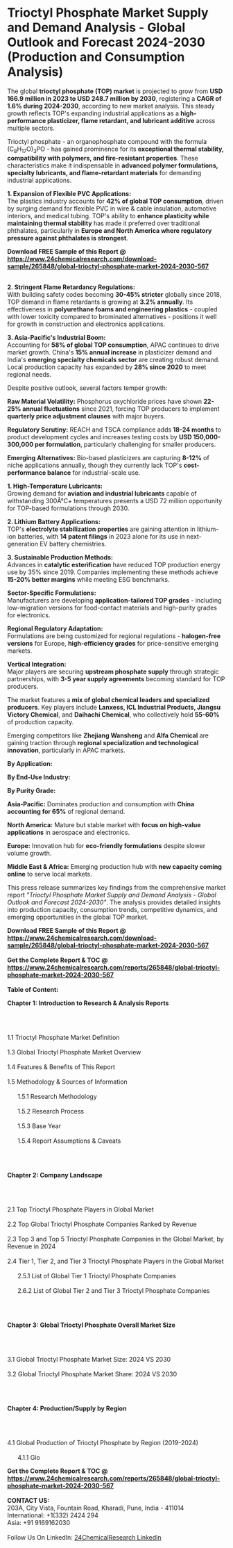 <h1>Trioctyl Phosphate Market Supply and Demand Analysis - Global Outlook and Forecast 2024-2030 (Production and Consumption Analysis)</h1><p>The global <strong>trioctyl phosphate (TOP) market</strong> is projected to grow from <strong>USD 166.9 million in 2023 to USD 248.7 million by 2030</strong>, registering a <strong>CAGR of 1.6% during 2024-2030</strong>, according to new market analysis. This steady growth reflects TOP's expanding industrial applications as a <strong>high-performance plasticizer, flame retardant, and lubricant additive</strong> across multiple sectors.</p><p>Trioctyl phosphate - an organophosphate compound with the formula (C<sub>8</sub>H<sub>17</sub>O)<sub>3</sub>PO - has gained prominence for its <strong>exceptional thermal stability, compatibility with polymers, and fire-resistant properties</strong>. These characteristics make it indispensable in <strong>advanced polymer formulations, specialty lubricants, and flame-retardant materials</strong> for demanding industrial applications.</p><p><strong>1. Expansion of Flexible PVC Applications:</strong><br>
The plastics industry accounts for <strong>42% of global TOP consumption</strong>, driven by surging demand for flexible PVC in wire &amp; cable insulation, automotive interiors, and medical tubing. TOP's ability to <strong>enhance plasticity while maintaining thermal stability</strong> has made it preferred over traditional phthalates, particularly in <strong>Europe and North America where regulatory pressure against phthalates is strongest</strong>.</p><div><b>Download FREE Sample of this Report @ 
            <a href="https://www.24chemicalresearch.com/download-sample/265848/global-trioctyl-phosphate-market-2024-2030-567">
            https://www.24chemicalresearch.com/download-sample/265848/global-trioctyl-phosphate-market-2024-2030-567</a></b></div><br><p><strong>2. Stringent Flame Retardancy Regulations:</strong><br>
With building safety codes becoming <strong>30-45% stricter</strong> globally since 2018, TOP demand in flame retardants is growing at <strong>3.2% annually</strong>. Its effectiveness in <strong>polyurethane foams and engineering plastics</strong> - coupled with lower toxicity compared to brominated alternatives - positions it well for growth in construction and electronics applications.</p><p><strong>3. Asia-Pacific's Industrial Boom:</strong><br>
Accounting for <strong>58% of global TOP consumption</strong>, APAC continues to drive market growth. China's <strong>15% annual increase</strong> in plasticizer demand and India's <strong>emerging specialty chemicals sector</strong> are creating robust demand. Local production capacity has expanded by <strong>28% since 2020</strong> to meet regional needs.</p><p>Despite positive outlook, several factors temper growth:</p><p><strong>Raw Material Volatility:</strong> Phosphorus oxychloride prices have shown <strong>22-25% annual fluctuations</strong> since 2021, forcing TOP producers to implement <strong>quarterly price adjustment clauses</strong> with major buyers.</p><p><strong>Regulatory Scrutiny:</strong> REACH and TSCA compliance adds <strong>18-24 months</strong> to product development cycles and increases testing costs by <strong>USD 150,000-300,000 per formulation</strong>, particularly challenging for smaller producers.</p><p><strong>Emerging Alternatives:</strong> Bio-based plasticizers are capturing <strong>8-12%</strong> of niche applications annually, though they currently lack TOP's <strong>cost-performance balance</strong> for industrial-scale use.</p><p><strong>1. High-Temperature Lubricants:</strong><br>
Growing demand for <strong>aviation and industrial lubricants</strong> capable of withstanding 300Â°C+ temperatures presents a USD 72 million opportunity for TOP-based formulations through 2030.</p><p><strong>2. Lithium Battery Applications:</strong><br>
TOP's <strong>electrolyte stabilization properties</strong> are gaining attention in lithium-ion batteries, with <strong>14 patent filings</strong> in 2023 alone for its use in next-generation EV battery chemistries.</p><p><strong>3. Sustainable Production Methods:</strong><br>
Advances in <strong>catalytic esterification</strong> have reduced TOP production energy use by 35% since 2019. Companies implementing these methods achieve <strong>15-20% better margins</strong> while meeting ESG benchmarks.</p><p><strong>Sector-Specific Formulations:</strong><br>
	Manufacturers are developing <strong>application-tailored TOP grades</strong> - including low-migration versions for food-contact materials and high-purity grades for electronics.</p><p><strong>Regional Regulatory Adaptation:</strong><br>
	Formulations are being customized for regional regulations - <strong>halogen-free versions</strong> for Europe, <strong>high-efficiency grades</strong> for price-sensitive emerging markets.</p><p><strong>Vertical Integration:</strong><br>
	Major players are securing <strong>upstream phosphate supply</strong> through strategic partnerships, with <strong>3-5 year supply agreements</strong> becoming standard for TOP producers.</p><p>The market features a <strong>mix of global chemical leaders and specialized producers</strong>. Key players include <strong>Lanxess, ICL Industrial Products, Jiangsu Victory Chemical</strong>, and <strong>Daihachi Chemical</strong>, who collectively hold <strong>55-60%</strong> of production capacity.</p><p>Emerging competitors like <strong>Zhejiang Wansheng</strong> and <strong>Alfa Chemical</strong> are gaining traction through <strong>regional specialization and technological innovation</strong>, particularly in APAC markets.</p><p><strong>By Application:</strong></p><p><strong>By End-Use Industry:</strong></p><p><strong>By Purity Grade:</strong></p><p><strong>Asia-Pacific:</strong> Dominates production and consumption with <strong>China accounting for 65%</strong> of regional demand.</p><p><strong>North America:</strong> Mature but stable market with <strong>focus on high-value applications</strong> in aerospace and electronics.</p><p><strong>Europe:</strong> Innovation hub for <strong>eco-friendly formulations</strong> despite slower volume growth.</p><p><strong>Middle East &amp; Africa:</strong> Emerging production hub with <strong>new capacity coming online</strong> to serve local markets.</p><p>This press release summarizes key findings from the comprehensive market report <em>"Trioctyl Phosphate Market Supply and Demand Analysis - Global Outlook and Forecast 2024-2030"</em>. The analysis provides detailed insights into production capacity, consumption trends, competitive dynamics, and emerging opportunities in the global TOP market.</p><div><b>Download FREE Sample of this Report @ 
            <a href="https://www.24chemicalresearch.com/download-sample/265848/global-trioctyl-phosphate-market-2024-2030-567">
            https://www.24chemicalresearch.com/download-sample/265848/global-trioctyl-phosphate-market-2024-2030-567</a></b></div><br><div><b>Get the Complete Report & TOC @ 
            <a href="https://www.24chemicalresearch.com/reports/265848/global-trioctyl-phosphate-market-2024-2030-567">
            https://www.24chemicalresearch.com/reports/265848/global-trioctyl-phosphate-market-2024-2030-567</a></b></div><br>
            <b>Table of Content:</b><p><p><strong>Chapter 1: Introduction to Research &amp; Analysis Reports</strong></p><br />
<br />
<p>1.1 Trioctyl Phosphate  Market Definition<br /><br />
1.3 Global Trioctyl Phosphate  Market Overview<br /><br />
1.4 Features &amp; Benefits of This Report<br /><br />
1.5 Methodology &amp; Sources of Information<br /><br />
&nbsp;&nbsp;&nbsp;&nbsp;&nbsp; 1.5.1 Research Methodology<br /><br />
&nbsp;&nbsp;&nbsp;&nbsp;&nbsp; 1.5.2 Research Process<br /><br />
&nbsp;&nbsp;&nbsp;&nbsp;&nbsp; 1.5.3 Base Year<br /><br />
&nbsp;&nbsp;&nbsp;&nbsp;&nbsp; 1.5.4 Report Assumptions &amp; Caveats</p><br />
<br />
<p><strong>Chapter 2: Company Landscape</strong></p><br />
<br />
<p>2.1 Top Trioctyl Phosphate  Players in Global Market<br /><br />
2.2 Top Global Trioctyl Phosphate  Companies Ranked by Revenue<br /><br />
2.3 Top 3 and Top 5 Trioctyl Phosphate  Companies in the Global Market, by Revenue in 2024<br /><br />
2.4 Tier 1, Tier 2, and Tier 3 Trioctyl Phosphate  Players in the Global Market<br /><br />
&nbsp;&nbsp;&nbsp;&nbsp;&nbsp; 2.5.1 List of Global Tier 1 Trioctyl Phosphate  Companies<br /><br />
&nbsp;&nbsp;&nbsp;&nbsp;&nbsp; 2.6.2 List of Global Tier 2 and Tier 3 Trioctyl Phosphate  Companies</p><br />
<br />
<p><strong>Chapter 3: Global Trioctyl Phosphate  Overall Market Size</strong></p><br />
<br />
<p>3.1 Global Trioctyl Phosphate  Market Size: 2024 VS 2030<br /><br />
3.2 Global Trioctyl Phosphate  Market Share: 2024 VS 2030</p><br />
<br />
<p><strong>Chapter 4: Production/Supply by Region</strong></p><br />
<br />
<p>4.1 Global Production of Trioctyl Phosphate  by Region (2019-2024)<br /><br />
&nbsp;&nbsp;&nbsp;&nbsp;&nbsp; 4.1.1 Glo</p><div><b>Get the Complete Report & TOC @ 
            <a href="https://www.24chemicalresearch.com/reports/265848/global-trioctyl-phosphate-market-2024-2030-567">
            https://www.24chemicalresearch.com/reports/265848/global-trioctyl-phosphate-market-2024-2030-567</a></b></div><br><b>CONTACT US:</b><br>
            203A, City Vista, Fountain Road, Kharadi, Pune, India - 411014<br>
            International: +1(332) 2424 294<br>
            Asia: +91 9169162030 <br><br>
            Follow Us On LinkedIn: <a href="https://www.linkedin.com/company/24chemicalresearch/">24ChemicalResearch LinkedIn</a>